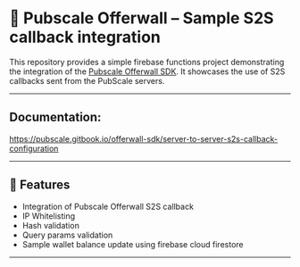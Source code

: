 # 🧩 Pubscale Offerwall – Sample S2S callback integration

This repository provides a simple firebase functions project demonstrating the integration of the [Pubscale Offerwall SDK](https://pubscale.com/offerwall). It showcases the use of S2S callbacks sent from the PubScale servers.

---

## Documentation: 
https://pubscale.gitbook.io/offerwall-sdk/server-to-server-s2s-callback-configuration

---

## 🚀 Features

- Integration of Pubscale Offerwall S2S callback
- IP Whitelisting
- Hash validation
- Query params validation
- Sample wallet balance update using firebase cloud firestore

---

